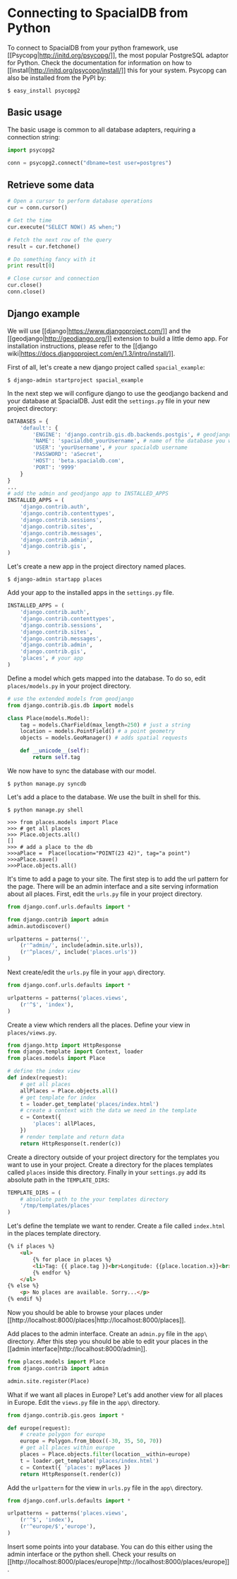 # Connecting to SpacialDB from Python

To connect to SpacialDB from your python framework, use [[Psycopg|http://initd.org/psycopg/]], the most popular PostgreSQL adaptor for Python. Check the documentation for information on how to [[install|http://initd.org/psycopg/install/]] this for your system. Psycopg can also be installed from the PyPI by:

```console
$ easy_install psycopg2
```

## Basic usage

The basic usage is common to all database adapters, requiring a connection string:

```python
import psycopg2

conn = psycopg2.connect("dbname=test user=postgres")
```

## Retrieve some data

```python
# Open a cursor to perform database operations
cur = conn.cursor()

# Get the time
cur.execute("SELECT NOW() AS when;")

# Fetch the next row of the query
result = cur.fetchone()

# Do something fancy with it
print result[0]

# Close cursor and connection
cur.close()
conn.close()
```

## Django example

We will use [[django|https://www.djangoproject.com/]] and the [[geodjango|http://geodjango.org/]] extension to build a little demo app. For installation instructions, please refer to the [[django wiki|https://docs.djangoproject.com/en/1.3/intro/install/]].

First of all, let's create a new django project called `spacial_example`:

```console
$ django-admin startproject spacial_example
```

In the next step we will configure django to use the geodjango backend and your database at SpacialDB. Just edit the `settings.py` file in your new project directory:

```python
DATABASES = {
    'default': {
        'ENGINE': 'django.contrib.gis.db.backends.postgis', # geodjango database backend
        'NAME': 'spacialdb0_yourUsername', # name of the database you want to use
        'USER': 'yourUsername', # your spacialdb username
        'PASSWORD': 'aSecret',
        'HOST': 'beta.spacialdb.com',
        'PORT': '9999'
    }
}
...
# add the admin and geodjango app to INSTALLED_APPS
INSTALLED_APPS = (
    'django.contrib.auth',
    'django.contrib.contenttypes',
    'django.contrib.sessions',
    'django.contrib.sites',
    'django.contrib.messages',
    'django.contrib.admin',
    'django.contrib.gis',
)
```

Let's create a new app in the project directory named places.

```console
$ django-admin startapp places
```

Add your app to the installed apps in the `settings.py` file.

```python
INSTALLED_APPS = (
    'django.contrib.auth',
    'django.contrib.contenttypes',
    'django.contrib.sessions',
    'django.contrib.sites',
    'django.contrib.messages',
    'django.contrib.admin',
    'django.contrib.gis',
    'places', # your app
)
```

Define a model which gets mapped into the database. To do so, edit `places/models.py` in your project directory.

```python
# use the extended models from geodjango
from django.contrib.gis.db import models

class Place(models.Model):
    tag = models.CharField(max_length=250) # just a string
    location = models.PointField() # a point geometry
    objects = models.GeoManager() # adds spatial requests

    def __unicode__(self):
        return self.tag
```

We now have to sync the database with our model.
```console
$ python manage.py syncdb
```

Let's add a place to the database. We use the built in shell for this.

```console
$ python manage.py shell

>>> from places.models import Place
>>> # get all places
>>> Place.objects.all()
[]
>>> # add a place to the db
>>>aPlace =  Place(location="POINT(23 42)", tag="a point")
>>>aPlace.save()
>>>Place.objects.all()
```

It's time to add a page to your site. The first step is to add the url pattern for the page. There will be an admin interface and a site serving information about all places. First, edit the `urls.py` file in your project directory.

```python
from django.conf.urls.defaults import *

from django.contrib import admin
admin.autodiscover()

urlpatterns = patterns('',
    (r'^admin/', include(admin.site.urls)),
    (r'^places/', include('places.urls'))
)
```

Next create/edit the `urls.py` file in your `app\` directory.

```python
from django.conf.urls.defaults import *

urlpatterns = patterns('places.views',
    (r'^$', 'index'),
)
```

Create a view which renders all the places. Define your view in `places/views.py`.

```python
from django.http import HttpResponse
from django.template import Context, loader
from places.models import Place

# define the index view
def index(request):
    # get all places
    allPlaces = Place.objects.all()
    # get template for index
    t = loader.get_template('places/index.html')
    # create a context with the data we need in the template
    c = Context({
        'places': allPlaces,
    })
    # render template and return data
    return HttpResponse(t.render(c))
```

Create a directory outside of your project directory for the templates you want to use in your project. Create a directory for the places templates called `places` inside this directory. Finally in your `settings.py` add its absolute path in the `TEMPLATE_DIRS`:

```python
TEMPLATE_DIRS = (
    # absolute path to the your templates directory
    '/tmp/templates/places'
)
```

Let's define the template we want to render. Create a file called `index.html` in the places template directory.
```html
{% if places %}
    <ul>
        {% for place in places %}
        <li>Tag: {{ place.tag }}<br>Longitude: {{place.location.x}}<br>Latitude: {{place.location.y}}</li>
        {% endfor %}
    </ul>
{% else %}
    <p> No places are available. Sorry...</p>
{% endif %}
```

Now you should be able to browse your places under [[http://localhost:8000/places|http://localhost:8000/places]].

Add places to the admin interface. Create an `admin.py` file in the `app\` directory. After this step you should be able to edit your places in the [[admin interface|http://localhost:8000/admin]].

```python
from places.models import Place
from django.contrib import admin

admin.site.register(Place)
```

What if we want all places in Europe? Let's add another view for all places in Europe. Edit the `views.py` file in the `app\` directory.

```python
from django.contrib.gis.geos import *

def europe(request):
    # create polygon for europe
    europe = Polygon.from_bbox((-30, 35, 50, 70))
    # get all places within europe
    places = Place.objects.filter(location__within=europe)
    t = loader.get_template('places/index.html')
    c = Context({ 'places': myPlaces })
    return HttpResponse(t.render(c))
```

Add the `urlpattern` for the view in `urls.py` file in the `app\` directory.

```python
from django.conf.urls.defaults import *

urlpatterns = patterns('places.views',
    (r'^$', 'index'),
    (r'^europe/$','europe'),
)
```

Insert some points into your database. You can do this either using the admin interface or the python shell. Check your results on [[http://localhost:8000/places/europe|http://localhost:8000/places/europe]].
